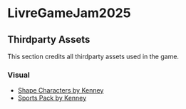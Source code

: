 # LivreGameJam2025

## Thirdparty Assets

This section credits all thirdparty assets used in the game.

### Visual

- [Shape Characters by Kenney](https://kenney.nl/assets/shape-characters)
- [Sports Pack by Kenney](https://kenney.nl/assets/sports-pack)
